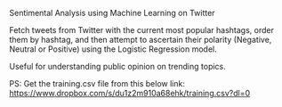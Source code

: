 Sentimental Analysis using Machine Learning on Twitter

Fetch tweets from Twitter with the current most popular hashtags, order them by hashtag, and then attempt to ascertain their polarity (Negative, Neutral or Positive) using the Logistic Regression model.

Useful for understanding public opinion on trending topics.

PS: Get the training.csv file from this below link:
https://www.dropbox.com/s/du1z2m910a68ehk/training.csv?dl=0
